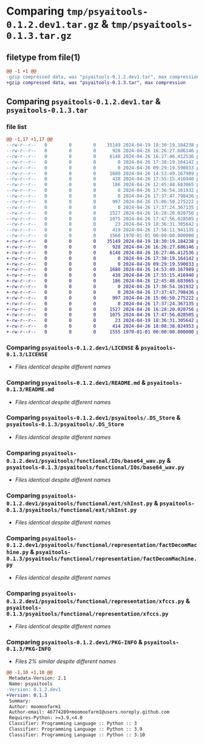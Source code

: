# Comparing `tmp/psyaitools-0.1.2.dev1.tar.gz` & `tmp/psyaitools-0.1.3.tar.gz`

## filetype from file(1)

```diff
@@ -1 +1 @@
-gzip compressed data, was "psyaitools-0.1.2.dev1.tar", max compression
+gzip compressed data, was "psyaitools-0.1.3.tar", max compression
```

## Comparing `psyaitools-0.1.2.dev1.tar` & `psyaitools-0.1.3.tar`

### file list

```diff
@@ -1,17 +1,17 @@
--rw-r--r--   0        0        0    35149 2024-04-19 18:30:19.184238 psyaitools-0.1.2.dev1/LICENSE
--rw-r--r--   0        0        0      928 2024-04-26 16:26:27.686146 psyaitools-0.1.2.dev1/README.md
--rw-r--r--   0        0        0     6148 2024-04-26 16:27:46.412536 psyaitools-0.1.2.dev1/psyaitools/.DS_Store
--rw-r--r--   0        0        0        0 2024-04-26 17:38:19.164142 psyaitools-0.1.2.dev1/psyaitools/__init__.py
--rw-r--r--   0        0        0        0 2024-04-26 09:29:19.590033 psyaitools-0.1.2.dev1/psyaitools/functional/IOs/__init__.py
--rw-r--r--   0        0        0     1680 2024-04-26 14:53:49.167989 psyaitools-0.1.2.dev1/psyaitools/functional/IOs/base64_wav.py
--rw-r--r--   0        0        0      438 2024-04-26 17:55:15.416940 psyaitools-0.1.2.dev1/psyaitools/functional/IOs/base64_xfccs.py
--rw-r--r--   0        0        0      186 2024-04-26 12:45:48.683065 psyaitools-0.1.2.dev1/psyaitools/functional/IOs/readFiles.py
--rw-r--r--   0        0        0        0 2024-04-26 17:36:54.161932 psyaitools-0.1.2.dev1/psyaitools/functional/__init__.py
--rw-r--r--   0        0        0        0 2024-04-26 17:37:47.798436 psyaitools-0.1.2.dev1/psyaitools/functional/ext/__init__.py
--rw-r--r--   0        0        0      997 2024-04-26 15:06:50.275222 psyaitools-0.1.2.dev1/psyaitools/functional/ext/shInst.py
--rw-r--r--   0        0        0        0 2024-04-26 17:37:24.367135 psyaitools-0.1.2.dev1/psyaitools/functional/representation/__init__.py
--rw-r--r--   0        0        0     1527 2024-04-26 16:28:20.020756 psyaitools-0.1.2.dev1/psyaitools/functional/representation/factDecomMachine.py
--rw-r--r--   0        0        0     1075 2024-04-26 17:47:56.028505 psyaitools-0.1.2.dev1/psyaitools/functional/representation/xfccs.py
--rw-r--r--   0        0        0       23 2024-04-19 18:36:31.305642 psyaitools-0.1.2.dev1/psyaitools/res/res.py
--rw-r--r--   0        0        0      419 2024-04-26 17:58:11.941135 psyaitools-0.1.2.dev1/pyproject.toml
--rw-r--r--   0        0        0     1560 1970-01-01 00:00:00.000000 psyaitools-0.1.2.dev1/PKG-INFO
+-rw-r--r--   0        0        0    35149 2024-04-19 18:30:19.184238 psyaitools-0.1.3/LICENSE
+-rw-r--r--   0        0        0      928 2024-04-26 16:26:27.686146 psyaitools-0.1.3/README.md
+-rw-r--r--   0        0        0     6148 2024-04-26 16:27:46.412536 psyaitools-0.1.3/psyaitools/.DS_Store
+-rw-r--r--   0        0        0        0 2024-04-26 17:38:19.164142 psyaitools-0.1.3/psyaitools/__init__.py
+-rw-r--r--   0        0        0        0 2024-04-26 09:29:19.590033 psyaitools-0.1.3/psyaitools/functional/IOs/__init__.py
+-rw-r--r--   0        0        0     1680 2024-04-26 14:53:49.167989 psyaitools-0.1.3/psyaitools/functional/IOs/base64_wav.py
+-rw-r--r--   0        0        0      438 2024-04-26 17:55:15.416940 psyaitools-0.1.3/psyaitools/functional/IOs/base64_xfccs.py
+-rw-r--r--   0        0        0      186 2024-04-26 12:45:48.683065 psyaitools-0.1.3/psyaitools/functional/IOs/readFiles.py
+-rw-r--r--   0        0        0        0 2024-04-26 17:36:54.161932 psyaitools-0.1.3/psyaitools/functional/__init__.py
+-rw-r--r--   0        0        0        0 2024-04-26 17:37:47.798436 psyaitools-0.1.3/psyaitools/functional/ext/__init__.py
+-rw-r--r--   0        0        0      997 2024-04-26 15:06:50.275222 psyaitools-0.1.3/psyaitools/functional/ext/shInst.py
+-rw-r--r--   0        0        0        0 2024-04-26 17:37:24.367135 psyaitools-0.1.3/psyaitools/functional/representation/__init__.py
+-rw-r--r--   0        0        0     1527 2024-04-26 16:28:20.020756 psyaitools-0.1.3/psyaitools/functional/representation/factDecomMachine.py
+-rw-r--r--   0        0        0     1075 2024-04-26 17:47:56.028505 psyaitools-0.1.3/psyaitools/functional/representation/xfccs.py
+-rw-r--r--   0        0        0       23 2024-04-19 18:36:31.305642 psyaitools-0.1.3/psyaitools/res/res.py
+-rw-r--r--   0        0        0      414 2024-04-26 18:08:38.024953 psyaitools-0.1.3/pyproject.toml
+-rw-r--r--   0        0        0     1555 1970-01-01 00:00:00.000000 psyaitools-0.1.3/PKG-INFO
```

### Comparing `psyaitools-0.1.2.dev1/LICENSE` & `psyaitools-0.1.3/LICENSE`

 * *Files identical despite different names*

### Comparing `psyaitools-0.1.2.dev1/README.md` & `psyaitools-0.1.3/README.md`

 * *Files identical despite different names*

### Comparing `psyaitools-0.1.2.dev1/psyaitools/.DS_Store` & `psyaitools-0.1.3/psyaitools/.DS_Store`

 * *Files identical despite different names*

### Comparing `psyaitools-0.1.2.dev1/psyaitools/functional/IOs/base64_wav.py` & `psyaitools-0.1.3/psyaitools/functional/IOs/base64_wav.py`

 * *Files identical despite different names*

### Comparing `psyaitools-0.1.2.dev1/psyaitools/functional/ext/shInst.py` & `psyaitools-0.1.3/psyaitools/functional/ext/shInst.py`

 * *Files identical despite different names*

### Comparing `psyaitools-0.1.2.dev1/psyaitools/functional/representation/factDecomMachine.py` & `psyaitools-0.1.3/psyaitools/functional/representation/factDecomMachine.py`

 * *Files identical despite different names*

### Comparing `psyaitools-0.1.2.dev1/psyaitools/functional/representation/xfccs.py` & `psyaitools-0.1.3/psyaitools/functional/representation/xfccs.py`

 * *Files identical despite different names*

### Comparing `psyaitools-0.1.2.dev1/PKG-INFO` & `psyaitools-0.1.3/PKG-INFO`

 * *Files 2% similar despite different names*

```diff
@@ -1,10 +1,10 @@
 Metadata-Version: 2.1
 Name: psyaitools
-Version: 0.1.2.dev1
+Version: 0.1.3
 Summary: 
 Author: moomoofarm1
 Author-email: 46774289+moomoofarm1@users.noreply.github.com
 Requires-Python: >=3.9,<4.0
 Classifier: Programming Language :: Python :: 3
 Classifier: Programming Language :: Python :: 3.9
 Classifier: Programming Language :: Python :: 3.10
```

